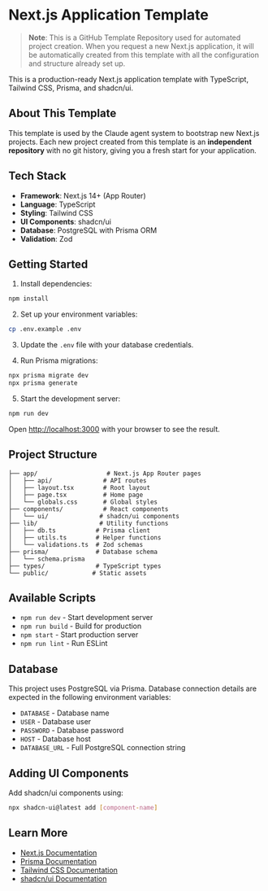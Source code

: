 # Next.js Application Template

> **Note**: This is a GitHub Template Repository used for automated project creation. When you request a new Next.js application, it will be automatically created from this template with all the configuration and structure already set up.

This is a production-ready Next.js application template with TypeScript, Tailwind CSS, Prisma, and shadcn/ui.

## About This Template

This template is used by the Claude agent system to bootstrap new Next.js projects. Each new project created from this template is an **independent repository** with no git history, giving you a fresh start for your application.

## Tech Stack

- **Framework**: Next.js 14+ (App Router)
- **Language**: TypeScript
- **Styling**: Tailwind CSS
- **UI Components**: shadcn/ui
- **Database**: PostgreSQL with Prisma ORM
- **Validation**: Zod

## Getting Started

1. Install dependencies:
```bash
npm install
```

2. Set up your environment variables:
```bash
cp .env.example .env
```

3. Update the `.env` file with your database credentials.

4. Run Prisma migrations:
```bash
npx prisma migrate dev
npx prisma generate
```

5. Start the development server:
```bash
npm run dev
```

Open [http://localhost:3000](http://localhost:3000) with your browser to see the result.

## Project Structure

```
├── app/                   # Next.js App Router pages
│   ├── api/              # API routes
│   ├── layout.tsx        # Root layout
│   ├── page.tsx          # Home page
│   └── globals.css       # Global styles
├── components/           # React components
│   └── ui/              # shadcn/ui components
├── lib/                 # Utility functions
│   ├── db.ts           # Prisma client
│   ├── utils.ts        # Helper functions
│   └── validations.ts  # Zod schemas
├── prisma/             # Database schema
│   └── schema.prisma
├── types/              # TypeScript types
└── public/            # Static assets
```

## Available Scripts

- `npm run dev` - Start development server
- `npm run build` - Build for production
- `npm start` - Start production server
- `npm run lint` - Run ESLint

## Database

This project uses PostgreSQL via Prisma. Database connection details are expected in the following environment variables:

- `DATABASE` - Database name
- `USER` - Database user
- `PASSWORD` - Database password
- `HOST` - Database host
- `DATABASE_URL` - Full PostgreSQL connection string

## Adding UI Components

Add shadcn/ui components using:
```bash
npx shadcn-ui@latest add [component-name]
```

## Learn More

- [Next.js Documentation](https://nextjs.org/docs)
- [Prisma Documentation](https://www.prisma.io/docs)
- [Tailwind CSS Documentation](https://tailwindcss.com/docs)
- [shadcn/ui Documentation](https://ui.shadcn.com)
